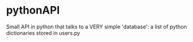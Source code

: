 # pythonAPI
Small API in python that talks to a VERY simple 'database': a list of python dictionaries stored in users.py
